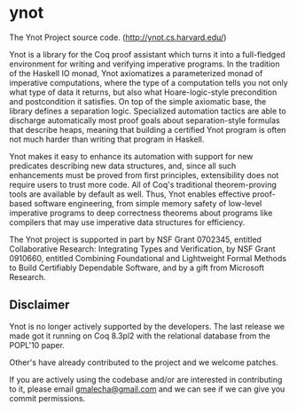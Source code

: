 ynot
====

The Ynot Project source code. (http://ynot.cs.harvard.edu/)

Ynot is a library for the Coq proof assistant which turns it into a full-fledged environment for writing and verifying
imperative programs. In the tradition of the Haskell IO monad, Ynot axiomatizes a parameterized monad of imperative
computations, where the type of a computation tells you not only what type of data it returns, but also what
Hoare-logic-style precondition and postcondition it satisfies. On top of the simple axiomatic base, the library defines
a separation logic. Specialized automation tactics are able to discharge automatically most proof goals about
separation-style formulas that describe heaps, meaning that building a certified Ynot program is often not much harder
than writing that program in Haskell.

Ynot makes it easy to enhance its automation with support for new predicates describing new data structures, and, since
all such enhancements must be proved from first principles, extensibility does not require users to trust more code. All
of Coq's traditional theorem-proving tools are available by default as well. Thus, Ynot enables effective proof-based
software engineering, from simple memory safety of low-level imperative programs to deep correctness theorems about
programs like compilers that may use imperative data structures for efficiency.

The Ynot project is supported in part by NSF Grant 0702345, entitled Collaborative Research: Integrating Types and
Verification, by NSF Grant 0910660, entitled Combining Foundational and Lightweight Formal Methods to Build Certifiably
Dependable Software, and by a gift from Microsoft Research.

Disclaimer
----------

Ynot is no longer actively supported by the developers. The last release we made got it running on Coq 8.3pl2 with the
relational database from the POPL'10 paper.

Other's have already contributed to the project and we welcome patches.

If you are actively using the codebase and/or are interested in contributing to it, please email gmalecha@gmail.com and
we can see if we can give you commit permissions.
